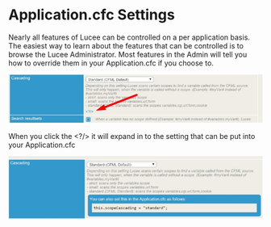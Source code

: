 # Application.cfc Settings

Nearly all features of Lucee can be controlled on a per application basis. The easiest way to learn about the features that can be controlled is to browse the Lucee Administrator. Most features in the Admin will tell you how to override them in your Application.cfc if you choose to.

![](adminsettings.jpg)

When you click the <?/> it will expand in to the setting that can be put into your Application.cfc

![](adminexpanded.jpg)

